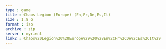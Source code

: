 ```yaml
---
type : game
title : Chaos Legion (Europe) (En,Fr,De,Es,It)
size : 1.8 G
format : iso
archive : zip
server : myrient
link2 : Chaos%20Legion%20%28Europe%29%20%28En%2CFr%2CDe%2CEs%2CIt%29
---
```

